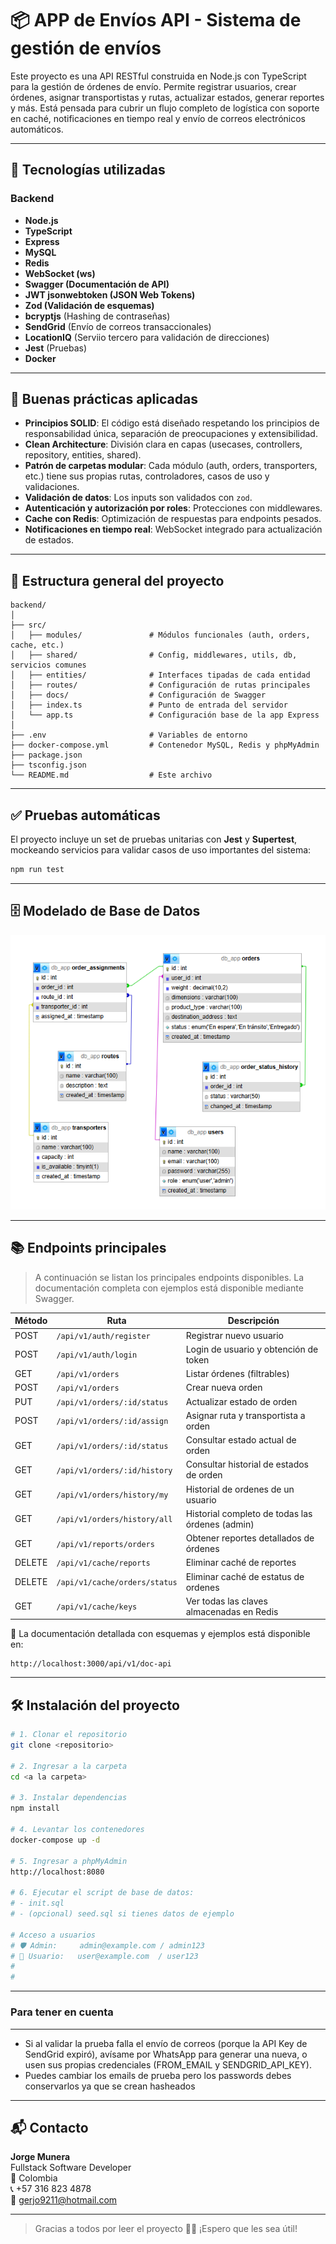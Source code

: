 # 📦 APP de Envíos API - Sistema de gestión de envíos

Este proyecto es una API RESTful construida en Node.js con TypeScript para la gestión de órdenes de envío. Permite registrar usuarios, crear órdenes, asignar transportistas y rutas, actualizar estados, generar reportes y más. Está pensada para cubrir un flujo completo de logística con soporte en caché, notificaciones en tiempo real y envío de correos electrónicos automáticos.

---

## 🚀 Tecnologías utilizadas

### Backend
- **Node.js**
- **TypeScript**
- **Express**
- **MySQL**
- **Redis**
- **WebSocket (ws)**
- **Swagger (Documentación de API)**
- **JWT jsonwebtoken (JSON Web Tokens)**
- **Zod (Validación de esquemas)**
- **bcryptjs** (Hashing de contraseñas)
- **SendGrid** (Envío de correos transaccionales)
- **LocationIQ** (Serviio tercero para validación de direcciones)
- **Jest** (Pruebas)
- **Docker**

---

## 🧰 Buenas prácticas aplicadas

- **Principios SOLID**: El código está diseñado respetando los principios de responsabilidad única, separación de preocupaciones y extensibilidad.
- **Clean Architecture**: División clara en capas (usecases, controllers, repository, entities, shared).
- **Patrón de carpetas modular**: Cada módulo (auth, orders, transporters, etc.) tiene sus propias rutas, controladores, casos de uso y validaciones.
- **Validación de datos**: Los inputs son validados con `zod`.
- **Autenticación y autorización por roles**: Protecciones con middlewares.
- **Cache con Redis**: Optimización de respuestas para endpoints pesados.
- **Notificaciones en tiempo real**: WebSocket integrado para actualización de estados.

---

## 🧱 Estructura general del proyecto

```
backend/
│
├── src/
│   ├── modules/               # Módulos funcionales (auth, orders, cache, etc.)
│   ├── shared/                # Config, middlewares, utils, db, servicios comunes
│   ├── entities/              # Interfaces tipadas de cada entidad
│   ├── routes/                # Configuración de rutas principales
│   ├── docs/                  # Configuración de Swagger
│   ├── index.ts               # Punto de entrada del servidor
│   └── app.ts                 # Configuración base de la app Express
│
├── .env                       # Variables de entorno
├── docker-compose.yml         # Contenedor MySQL, Redis y phpMyAdmin
├── package.json
├── tsconfig.json
└── README.md                  # Este archivo
```

---

## ✅ Pruebas automáticas

El proyecto incluye un set de pruebas unitarias con **Jest** y **Supertest**, mockeando servicios para validar casos de uso importantes del sistema:

```bash
npm run test
```

---

## 🗄️ Modelado de Base de Datos

![Modelo de base de datos](./modelado-db.png)

---

## 📚 Endpoints principales

> A continuación se listan los principales endpoints disponibles. La documentación completa con ejemplos está disponible mediante Swagger.

| Método | Ruta                             | Descripción                                        |
|--------|----------------------------------|----------------------------------------------------|
| POST   | `/api/v1/auth/register`         | Registrar nuevo usuario                            |
| POST   | `/api/v1/auth/login`            | Login de usuario y obtención de token              |
| GET    | `/api/v1/orders`                | Listar órdenes (filtrables)                        |
| POST   | `/api/v1/orders`                | Crear nueva orden                                  |
| PUT    | `/api/v1/orders/:id/status`     | Actualizar estado de orden                         |
| POST   | `/api/v1/orders/:id/assign`     | Asignar ruta y transportista a orden               |
| GET    | `/api/v1/orders/:id/status`     | Consultar estado actual de orden                   |
| GET    | `/api/v1/orders/:id/history`    | Consultar historial de estados de orden            |
| GET    | `/api/v1/orders/history/my`     | Historial de ordenes de un usuario                 |
| GET    | `/api/v1/orders/history/all`    | Historial completo de todas las órdenes (admin)    |
| GET    | `/api/v1/reports/orders`        | Obtener reportes detallados de órdenes             |
| DELETE | `/api/v1/cache/reports`         | Eliminar caché de reportes                         |
| DELETE | `/api/v1/cache/orders/status`   | Eliminar caché de estatus de ordenes               |
| GET    | `/api/v1/cache/keys`            | Ver todas las claves almacenadas en Redis          |

📄 La documentación detallada con esquemas y ejemplos está disponible en:

```
http://localhost:3000/api/v1/doc-api
```

---

## 🛠️ Instalación del proyecto

```bash
# 1. Clonar el repositorio
git clone <repositorio>

# 2. Ingresar a la carpeta
cd <a la carpeta>

# 3. Instalar dependencias
npm install

# 4. Levantar los contenedores
docker-compose up -d

# 5. Ingresar a phpMyAdmin
http://localhost:8080

# 6. Ejecutar el script de base de datos:
# - init.sql
# - (opcional) seed.sql si tienes datos de ejemplo

# Acceso a usuarios
# 🛡️ Admin:     admin@example.com / admin123
# 👤 Usuario:   user@example.com  / user123
# 
#
```

---
### Para tener en cuenta
---
* Si al validar la prueba falla el envío de correos (porque la API Key de SendGrid expiró), avísame por WhatsApp para generar una nueva, o usen sus propias credenciales (FROM_EMAIL y SENDGRID_API_KEY).
* Puedes cambiar los emails de prueba pero los passwords debes conservarlos ya que se crean hasheados

---

## 📬 Contacto

**Jorge Munera**  
Fullstack Software Developer  
📍 Colombia  
📞 +57 316 823 4878  
📧 gerjo9211@hotmail.com  

---

> Gracias a todos por leer el proyecto 🙌🏼 ¡Espero que les sea útil!
